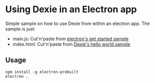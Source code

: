 # Using Dexie in an Electron app

Simple sample on how to use Dexie from within an electron app. The sample is just:

* main.js: Cut'n'paste from [electron's get started sample](https://github.com/electron/electron/blob/master/docs/tutorial/quick-start.md#write-your-first-electron-app)
* index.html: Cut'n'paste from [Dexie's hello world sample](https://github.com/dfahlander/Dexie.js/blob/master/README.md#hello-world)

## Usage
```
npm install -g electron-prebuilt
electron .
```
